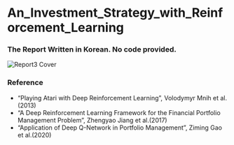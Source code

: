 # An_Investment_Strategy_with_Reinforcement_Learning

### The Report Written in Korean. No code provided.
![Report3 Cover](https://github.com/research-go/An_Investment_Strategy_with_Reinforcement_Learning/assets/139042161/8439ccae-1774-4dc4-8ccd-0fa5deba84fa)
### Reference
- “Playing Atari with Deep Reinforcement Learning”, Volodymyr Mnih et al.(2013)
- “A Deep Reinforcement Learning Framework for the Financial Portfolio Management Problem”, Zhengyao Jiang et al.(2017)
- “Application of Deep Q-Network in Portfolio Management”, Ziming Gao et al.(2020)

